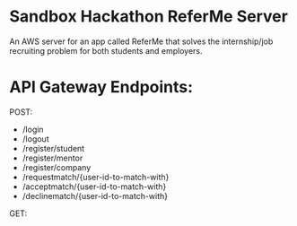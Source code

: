 # Sandbox Hackathon ReferMe Server
An AWS server for an app called ReferMe that solves the internship/job recruiting problem for both students and employers.

# API Gateway Endpoints:

POST:
* /login
* /logout
* /register/student
* /register/mentor
* /register/company
* /requestmatch/{user-id-to-match-with}
* /acceptmatch/{user-id-to-match-with}
* /declinematch/{user-id-to-match-with}

GET:

